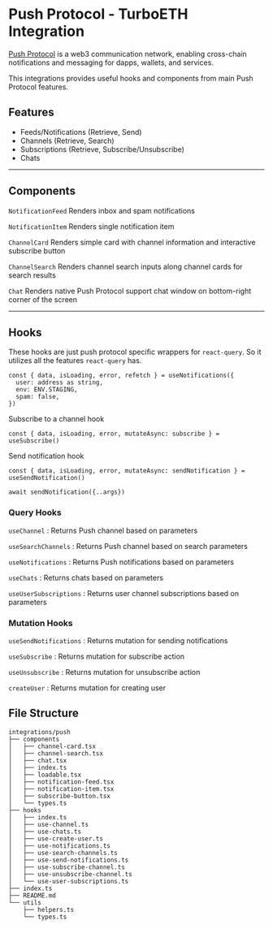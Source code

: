 # Push Protocol - TurboETH Integration

[Push Protocol](https://push.org/) is a web3 communication network, enabling cross-chain notifications and messaging for dapps, wallets, and services.

This integrations provides useful hooks and components from main Push Protocol features.

## Features

- Feeds/Notifications (Retrieve, Send)
- Channels (Retrieve, Search)
- Subscriptions (Retrieve, Subscribe/Unsubscribe)
- Chats

---

## Components

`NotificationFeed`
Renders inbox and spam notifications

`NotificationItem`
Renders single notification item

`ChannelCard`
Renders simple card with channel information and interactive subscribe button

`ChannelSearch`
Renders channel search inputs along channel cards for search results


`Chat`
Renders native Push Protocol support chat window on bottom-right corner of the screen

---

## Hooks
These hooks are just push protocol specific wrappers for `react-query`. So it utilizes all the features `react-query` has.

```tsx
const { data, isLoading, error, refetch } = useNotifications({
  user: address as string,
  env: ENV.STAGING,
  spam: false,
})
```

Subscribe to a channel hook

```tsx
const { data, isLoading, error, mutateAsync: subscribe } = useSubscribe()
```

Send notification hook

```tsx
const { data, isLoading, error, mutateAsync: sendNotification } = useSendNotification()

await sendNotification({..args})
```

### Query Hooks

`useChannel` : Returns Push channel based on parameters

`useSearchChannels` : Returns Push channel based on search parameters

`useNotifications` : Returns Push notifications based on parameters

`useChats` : Returns chats based on parameters

`useUserSubscriptions` : Returns user channel subscriptions based on parameters

### Mutation Hooks

`useSendNotifications` : Returns mutation for sending notifications

`useSubscribe` : Returns mutation for subscribe action

`useUnsubscribe` : Returns mutation for unsubscribe action

`createUser` : Returns mutation for creating user

## File Structure

```
integrations/push
├── components
│   ├── channel-card.tsx
│   ├── channel-search.tsx
│   ├── chat.tsx
│   ├── index.ts
│   ├── loadable.tsx
│   ├── notification-feed.tsx
│   ├── notification-item.tsx
│   ├── subscribe-button.tsx
│   └── types.ts
├── hooks
│   ├── index.ts
│   ├── use-channel.ts
│   ├── use-chats.ts
│   ├── use-create-user.ts
│   ├── use-notifications.ts
│   ├── use-search-channels.ts
│   ├── use-send-notifications.ts
│   ├── use-subscribe-channel.ts
│   ├── use-unsubscribe-channel.ts
│   └── use-user-subscriptions.ts
├── index.ts
├── README.md
└── utils
    ├── helpers.ts
    └── types.ts
```
